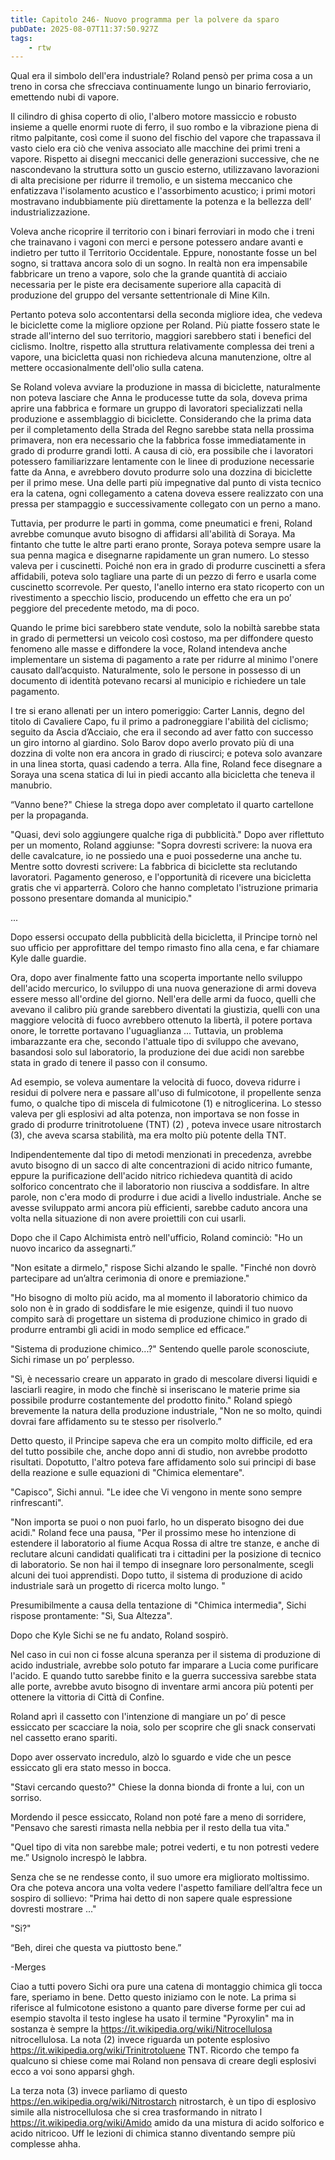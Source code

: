 ```yaml
---
title: Capitolo 246- Nuovo programma per la polvere da sparo
pubDate: 2025-08-07T11:37:50.927Z
tags:
    - rtw
---
```



Qual era il simbolo dell'era industriale? Roland pensò per prima cosa a un treno in corsa che sfrecciava continuamente lungo un binario ferroviario, emettendo nubi di vapore.


Il cilindro di ghisa coperto di olio, l'albero motore massiccio e robusto insieme a quelle enormi ruote di ferro, il suo rombo e la vibrazione piena di ritmo palpitante, così come il suono del fischio del vapore che trapassava il vasto cielo era ciò che veniva associato alle macchine dei primi treni a vapore. Rispetto ai disegni meccanici delle generazioni successive, che ne nascondevano la struttura sotto un guscio esterno, utilizzavano lavorazioni di alta precisione per ridurre il tremolio, e un sistema meccanico che enfatizzava l'isolamento acustico e l'assorbimento acustico; i primi motori mostravano indubbiamente più direttamente la potenza e la bellezza dell’ industrializzazione.


Voleva anche ricoprire il territorio con i binari ferroviari in modo che i treni che trainavano i vagoni con merci e persone potessero andare avanti e indietro per tutto il Territorio Occidentale. Eppure, nonostante fosse un bel sogno, si trattava ancora solo di un sogno. In realtà non era impensabile fabbricare un treno a vapore, solo che la grande quantità di acciaio necessaria per le piste era decisamente superiore alla capacità di produzione del gruppo del versante settentrionale di Mine Kiln.


Pertanto poteva solo accontentarsi della seconda migliore idea, che vedeva le biciclette come la migliore opzione per Roland. Più piatte fossero state le strade all'interno del suo territorio, maggiori sarebbero stati i benefici del ciclismo. Inoltre, rispetto alla struttura relativamente complessa dei treni a vapore, una bicicletta quasi non richiedeva alcuna manutenzione, oltre al mettere occasionalmente dell'olio sulla catena.


Se Roland voleva avviare la produzione in massa di biciclette, naturalmente non poteva lasciare che Anna le producesse tutte da sola, doveva prima aprire una fabbrica e formare un gruppo di lavoratori specializzati nella produzione e assemblaggio di biciclette. Considerando che la prima data per il completamento della Strada del Regno sarebbe stata nella prossima primavera, non era necessario che la fabbrica fosse immediatamente in grado di produrre grandi lotti. A causa di ciò, era possibile che i lavoratori potessero familiarizzare lentamente con le linee di produzione necessarie fatte da Anna, e avrebbero dovuto produrre solo una dozzina di biciclette per il primo mese. Una delle parti più impegnative dal punto di vista tecnico era la catena, ogni collegamento a catena doveva essere realizzato con una pressa per stampaggio e successivamente collegato con un perno a mano.


Tuttavia, per produrre le parti in gomma, come pneumatici e freni, Roland avrebbe comunque avuto bisogno di affidarsi all'abilità di Soraya. Ma fintanto che tutte le altre parti erano pronte, Soraya poteva sempre usare la sua penna magica e disegnarne rapidamente un gran numero. Lo stesso valeva per i cuscinetti. Poiché non era in grado di produrre cuscinetti a sfera affidabili, poteva solo tagliare una parte di un pezzo di ferro e usarla come cuscinetto scorrevole. Per questo, l'anello interno era stato ricoperto con un rivestimento a specchio liscio, producendo un effetto che era un po’ peggiore del precedente metodo, ma di poco.


Quando le prime bici sarebbero state vendute, solo la nobiltà sarebbe stata in grado di permettersi un veicolo così costoso, ma per diffondere questo fenomeno alle masse e diffondere la voce, Roland intendeva anche implementare un sistema di pagamento a rate per ridurre al minimo l'onere causato dall’acquisto. Naturalmente, solo le persone in possesso di un documento di identità potevano recarsi al municipio e richiedere un tale pagamento.


I tre si erano allenati per un intero pomeriggio: Carter Lannis, degno del titolo di Cavaliere Capo, fu il primo a padroneggiare l'abilità del ciclismo; seguito da Ascia d’Acciaio, che era il secondo ad aver fatto con successo un giro intorno al giardino. Solo Barov dopo averlo provato più di una dozzina di volte non era ancora in grado di riuscirci; e poteva solo avanzare in una linea storta, quasi cadendo a terra. Alla fine, Roland fece disegnare a Soraya una scena statica di lui in piedi accanto alla bicicletta che teneva il manubrio.


“Vanno bene?" Chiese la strega dopo aver completato il quarto cartellone per la propaganda.


"Quasi, devi solo aggiungere qualche riga di pubblicità." Dopo aver riflettuto per un momento, Roland aggiunse: "Sopra dovresti scrivere: la nuova era delle cavalcature, io ne possiedo una e puoi possederne una anche tu. Mentre sotto dovresti scrivere: La fabbrica di biciclette sta reclutando lavoratori. Pagamento generoso, e  l'opportunità di ricevere una bicicletta gratis che vi apparterrà. Coloro che hanno completato l'istruzione primaria possono presentare domanda al municipio."


...






Dopo essersi occupato della pubblicità della bicicletta, il Principe tornò nel suo ufficio per approfittare del tempo rimasto fino alla cena, e far chiamare Kyle dalle guardie.


Ora, dopo aver finalmente fatto una scoperta importante nello sviluppo dell'acido mercurico, lo sviluppo di una nuova generazione di armi doveva essere messo all'ordine del giorno. Nell'era delle armi da fuoco, quelli che avevano il calibro più grande sarebbero diventati la giustizia, quelli con una maggiore velocità di fuoco avrebbero ottenuto la libertà, il potere portava onore, le torrette portavano l'uguaglianza ... Tuttavia, un problema imbarazzante era che, secondo l'attuale tipo di sviluppo che avevano, basandosi solo sul laboratorio, la produzione dei due acidi non sarebbe stata in grado di tenere il passo con il consumo.


Ad esempio, se voleva aumentare la velocità di fuoco, doveva ridurre i residui di polvere nera e passare all'uso di fulmicotone, il propellente senza fumo, o qualche tipo di miscela di fulmicotone (1) e nitroglicerina. Lo stesso valeva per gli esplosivi ad alta potenza, non importava se non fosse in grado di produrre trinitrotoluene  (TNT) (2) , poteva invece usare nitrostarch (3), che aveva scarsa stabilità,  ma era molto più potente della TNT.


Indipendentemente dal tipo di metodi menzionati in precedenza, avrebbe avuto bisogno di un sacco di alte concentrazioni di acido nitrico fumante, eppure la purificazione dell'acido nitrico richiedeva quantità di acido solforico concentrato che il laboratorio non riusciva a soddisfare. In altre parole, non c'era modo di produrre i due acidi a livello industriale. Anche se avesse sviluppato armi ancora più efficienti, sarebbe caduto ancora una volta nella situazione di non avere proiettili con cui usarli.


Dopo che il Capo Alchimista entrò nell'ufficio, Roland cominciò: "Ho un nuovo incarico da assegnarti.”


"Non esitate a dirmelo," rispose Sichi alzando le spalle. "Finché non dovrò partecipare ad un’altra cerimonia di onore e premiazione."


"Ho bisogno di molto più acido, ma al momento il laboratorio chimico da solo non è in grado di soddisfare le mie esigenze, quindi il tuo nuovo compito sarà di progettare un sistema di produzione chimico in grado di produrre entrambi gli acidi in modo semplice ed efficace.”


"Sistema di produzione chimico...?" Sentendo quelle parole sconosciute, Sichi rimase un po’ perplesso.


"Sì, è necessario creare un apparato in grado di mescolare diversi liquidi e lasciarli reagire, in modo che finchè si inseriscano le materie prime sia possibile produrre costantemente del prodotto finito." Roland spiegò brevemente la natura della produzione industriale, "Non ne so molto, quindi dovrai fare affidamento su te stesso per risolverlo.”


Detto questo, il Principe sapeva che era un compito molto difficile, ed era del tutto possibile che, anche dopo anni di studio, non avrebbe prodotto risultati. Dopotutto, l'altro poteva fare affidamento solo sui principi di base della reazione e sulle equazioni di "Chimica elementare".


"Capisco", Sichi annuì. "Le idee che Vi vengono in mente sono sempre rinfrescanti".


"Non importa se puoi o non puoi farlo, ho un disperato bisogno dei due acidi." Roland fece una pausa, "Per il prossimo mese ho intenzione di estendere il laboratorio al fiume Acqua Rossa di altre tre stanze, e anche di reclutare alcuni candidati qualificati tra i cittadini per la posizione di tecnico di laboratorio. Se non hai il tempo di insegnare loro personalmente, scegli alcuni dei tuoi apprendisti. Dopo tutto, il sistema di produzione di acido industriale sarà un progetto di ricerca molto lungo. "


Presumibilmente a causa della tentazione di "Chimica intermedia", Sichi rispose prontamente: "Sì, Sua Altezza".


Dopo che Kyle Sichi se ne fu andato, Roland sospirò.


Nel caso in cui non ci fosse alcuna speranza per il sistema di produzione di acido industriale, avrebbe solo potuto far imparare a Lucia come purificare l'acido. E quando tutto sarebbe finito e la guerra successiva sarebbe stata alle porte, avrebbe avuto bisogno di inventare armi ancora più potenti per ottenere la vittoria di Città di Confine.


Roland aprì il cassetto con l'intenzione di mangiare un po’ di pesce essiccato per scacciare la noia, solo per scoprire che gli snack conservati nel cassetto erano spariti.


Dopo aver osservato incredulo, alzò lo sguardo e vide che un pesce essiccato gli era stato messo in bocca.


"Stavi cercando questo?" Chiese la donna bionda di fronte a lui, con un sorriso.


Mordendo il pesce essiccato, Roland non poté fare a meno di sorridere, "Pensavo che saresti rimasta nella nebbia per il resto della tua vita."


"Quel tipo di vita non sarebbe male; potrei vederti, e tu non potresti vedere me.” Usignolo increspò le labbra.


Senza che se ne rendesse conto, il suo umore era migliorato moltissimo. Ora che poteva ancora una volta vedere l'aspetto familiare dell’altra fece un sospiro di sollievo: "Prima hai detto di non sapere quale espressione dovresti mostrare ..."


"Si?"


“Beh, direi che questa va piuttosto bene.”






-Merges




Ciao a tutti povero Sichi ora pure una catena di montaggio chimica gli tocca fare, speriamo in bene. Detto questo iniziamo con le note. La prima si riferisce al fulmicotone esistono a quanto pare diverse forme per cui ad esempio stavolta il testo inglese ha usato il termine "Pyroxylin" ma in sostanza è sempre la https://it.wikipedia.org/wiki/Nitrocellulosa nitrocellulosa.
La nota (2) invece riguarda un potente esplosivo https://it.wikipedia.org/wiki/Trinitrotoluene TNT.
Ricordo che tempo fa qualcuno si chiese come mai Roland non pensava di creare degli esplosivi ecco a voi sono apparsi ghgh.


La terza nota (3) invece parliamo di questo https://en.wikipedia.org/wiki/Nitrostarch nitrostarch, è un tipo di esplosivo simile alla nistrocellulosa che si crea trasformando in nitrato l https://it.wikipedia.org/wiki/Amido amido da una mistura di acido solforico e acido nitricoo. Uff le lezioni di chimica stanno diventando sempre più complesse ahha.




                                



